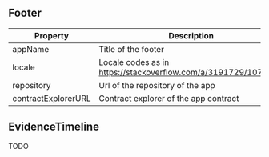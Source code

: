 ## Footer
| Property            | Description                                                    | Type   | Default                                                                      |
|---------------------|----------------------------------------------------------------|--------|------------------------------------------------------------------------------|
| appName             | Title of the footer                                            | string | Kleros                                                                       |
| locale              | Locale codes as in https://stackoverflow.com/a/3191729/1079908 | string | en                                                                           |
| repository          | Url of the repository of the app                               | string | https://github.com/kleros                                                    |
| contractExplorerURL | Contract explorer of the app contract                          | string | https://etherscan.io/address/0x988b3a538b618c7a603e1c11ab82cd16dbe28069#code |

## EvidenceTimeline
TODO
